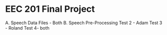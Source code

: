 # EEC 201 Final Project

A. Speech Data Files - Both
B. Speech Pre-Processing
  Test 2 - Adam
  Test 3 - Roland
  Test 4- both
